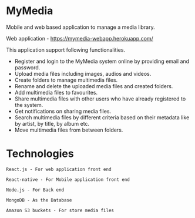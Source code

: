 # MyMedia

Mobile and web based application to manage a media library.

Web application - https://mymedia-webapp.herokuapp.com/

This application support following functionalities.

* Register and login to the MyMedia system online by providing email and password.  
* Upload media files including images, audios and videos.
* Create folders to manage multimedia files. 
* Rename and delete the uploaded media files and created folders. 
* Add multimedia files to favourites. 
* Share multimedia files with other users who have already registered to the system. 
* Get notifications on sharing media files.
* Search multimedia files by different criteria based on their metadata like by artist, by title, by album etc. 
* Move multimedia files from between folders.

# Technologies

    React.js - For web application front end

    React-native - For Mobile application front end

    Node.js - For Back end

    MongoDB - As the Database
    
    Amazon S3 buckets - For store media files
    
    
  
